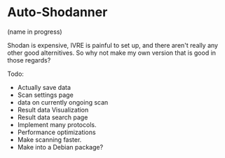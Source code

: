 # Auto-Shodanner
(name in progress)

Shodan is expensive, IVRE is painful to set up, and there aren't really any other good alternitives. So why not make my own version that is good in those regards?   

Todo:
- Actually save data
- Scan settings page
- data on currently ongoing scan
- Result data Visualization
- Result data search page
- Implement many protocols.
- Performance optimizations
- Make scanning faster.
- Make into a Debian package?